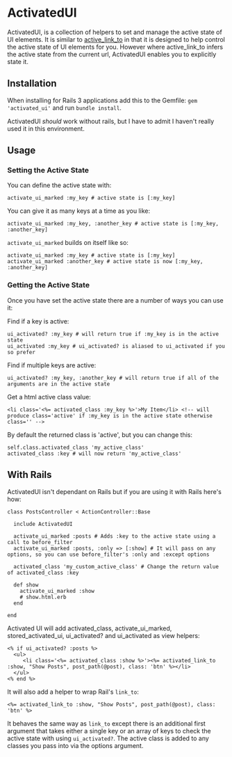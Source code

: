 # ActivatedUI

ActivatedUI, is a collection of helpers to set and manage the active state of UI elements. It is similar to [active\_link\_to](https://github.com/twg/active_link_to) in that it is designed to help control the active state of UI elements for you. However where active\_link\_to infers the active state from the current url, ActivatedUI enables you to explicitly state it.


## Installation

When installing for Rails 3 applications add this to the Gemfile: `gem 'activated_ui'` and run `bundle install`.

ActivatedUI _should_ work without rails, but I have to admit I haven't really used it in this environment.

## Usage

### Setting the Active State

You can define the active state with:

    activate_ui_marked :my_key # active state is [:my_key]

You can give it as many keys at a time as you like:

    activate_ui_marked :my_key, :another_key # active state is [:my_key, :another_key]

`activate_ui_marked` builds on itself like so:

    activate_ui_marked :my_key # active state is [:my_key]
    activate_ui_marked :another_key # active state is now [:my_key, :another_key]

### Getting the Active State

Once you have set the active state there are a number of ways you can use it:

Find if a key is active:

    ui_activated? :my_key # will return true if :my_key is in the active state
    ui_activated :my_key # ui_activated? is aliased to ui_activated if you so prefer

Find if multiple keys are active:

    ui_activated? :my_key, :another_key # will return true if all of the arguments are in the active state

Get a html active class value:

    <li class='<%= activated_class :my_key %>'>My Item</li> <!-- will produce class='active' if :my_key is in the active state otherwise class='' -->

By default the returned class is 'active', but you can change this:

    self.class.activated_class 'my_active_class'
    activated_class :key # will now return 'my_active_class'

## With Rails

ActivatedUI isn't dependant on Rails but if you are using it with Rails here's how:

    class PostsController < ActionController::Base

      include ActivatedUI

      activate_ui_marked :posts # Adds :key to the active state using a call to before_filter
      activate_ui_marked :posts, :only => [:show] # It will pass on any options, so you can use before_filter's :only and :except options

      activated_class 'my_custom_active_class' # Change the return value of activated_class :key

      def show
        activate_ui_marked :show
        # show.html.erb
      end

    end


Activated UI will add activated\_class, activate\_ui\_marked, stored\_activated_ui, ui\_activated? and ui\_activated as view helpers:

    <% if ui_activated? :posts %>
      <ul>
         <li class='<%= activated_class :show %>'><%= activated_link_to :show, "Show Posts", post_path(@post), class: 'btn' %></li>
      </ul>
    <% end %>

It will also add a helper to wrap Rail's `link_to`:

    <%= activated_link_to :show, "Show Posts", post_path(@post), class: 'btn' %>

It behaves the same way as `link_to` except there is an additional first argument that takes either a single key or an array of keys to check the active state with using `ui_activated?`. The active class is added to any classes you pass into via the options argument.



